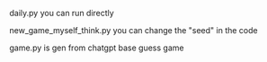 daily.py you can run directly

new_game_myself_think.py you can change the "seed" in the code

game.py is gen from chatgpt base guess game